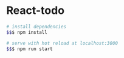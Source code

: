 # React-todo
```bash
# install dependencies
$$$ npm install

# serve with hot reload at localhost:3000
$$$ npm run start

```
